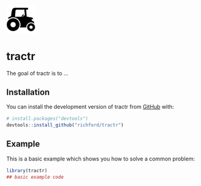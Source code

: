 
<!-- README.md is generated from README.Rmd. Please edit that file -->

<img src="./man/figures/tractr-logo.svg" width="15%" />

# tractr

<!-- badges: start -->
<!-- badges: end -->

The goal of tractr is to …

## Installation

You can install the development version of tractr from
[GitHub](https://github.com/) with:

``` r
# install.packages("devtools")
devtools::install_github("richford/tractr")
```

## Example

This is a basic example which shows you how to solve a common problem:

``` r
library(tractr)
## basic example code
```

